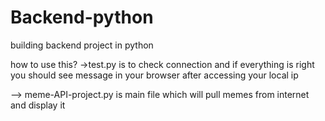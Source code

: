 # Backend-python
building backend project in python


how to use this? 
->test.py is to check connection and if everything is right you should see message in your browser after accessing your local ip

--> meme-API-project.py is main file which will pull memes from internet and display it